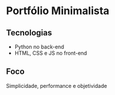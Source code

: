 # Portfólio Minimalista

## Tecnologias
- Python no back-end
- HTML, CSS e JS no front-end

## Foco
Simplicidade, performance e objetividade
